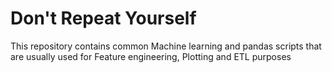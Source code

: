 # Don't Repeat Yourself
This repository contains common Machine learning and pandas scripts that are usually used for Feature engineering, Plotting and ETL purposes
